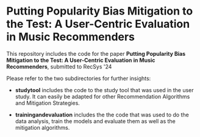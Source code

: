 # Putting Popularity Bias Mitigation to the Test: A User-Centric Evaluation in Music Recommenders

This repository includes the code for the paper **Putting Popularity Bias Mitigation to the Test: A User-Centric Evaluation in Music Recommenders**, submitted to RecSys '24

Please refer to the two subdirectories for further insights:

- **studytool** includes the code to the study tool that was used in the user study. It can easily be adapted for other Recommendation Algorithms and Mitigation Strategies.

- **trainingandevaluation** includes the the code that was used to do the data analysis, train the models and evaluate them as well as the mitigation algorithms.
